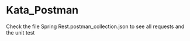 # Kata_Postman

Check the file Spring Rest.postman_collection.json to see all requests and the unit test


